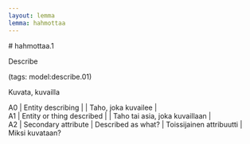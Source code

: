 ```yaml
---
layout: lemma
lemma: hahmottaa
---
```


<div class="sense">
# <span class="sensename">hahmottaa.1</span>

<span class="description">Describe</span>

(tags: model:describe.01)

<span class="description">Kuvata, kuvailla</span>

A0 | Entity describing |   | Taho, joka kuvailee |  
A1 | Entity or thing described |   | Taho tai asia, joka kuvaillaan |  
A2 | Secondary attribute | Described as what? | Toissijainen attribuutti | Miksi kuvataan?

</div>

